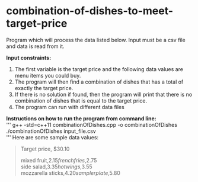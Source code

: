 # combination-of-dishes-to-meet-target-price

Program which will process the data listed below. 
Input must be a csv file and data is read from it. 

**Input constraints:**
  1. The first variable is the target price and the following data values are menu items you could buy. 
  2. The program will then find a combination of dishes that has a total of exactly the target price. 
  3. If there is no solution if found, then the program will print that there is no combination of dishes that is equal to the target price. 
  4. The program can run with different data files

**Instructions on how to run the program from command line:**    
    '''
    g++ -std=c++11 combinationOfDishes.cpp -o combinationOfDishes    
    ./combinationOfDishes input_file.csv    
    '''
Here are some sample data values: 
>
>Target price, $30.10
>
>mixed fruit,$2.15    
>french fries,$2.75    
>side salad,$3.35    
>hot wings,$3.55    
>mozzarella sticks,$4.20    
>sampler plate,$5.80    

